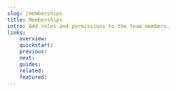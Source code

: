```yaml
---
slug: /memberships
title: Memberships
intro: Add roles and permissions to the team members.
links:
    overview:
    quickstart:
    previous:
    next:
    guides:
    related:
    featured:
---
```

